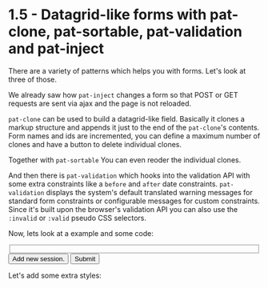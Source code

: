 # 1.5 - Datagrid-like forms with pat-clone, pat-sortable, pat-validation and pat-inject

There are a variety of patterns which helps you with forms.
Let's look at three of those.

We already saw how `pat-inject` changes a form so that POST or GET requests are sent via ajax and the page is not reloaded.

`pat-clone` can be used to build a datagrid-like field.
Basically it clones a markup structure and appends it just to the end of the `pat-clone`'s contents.
Form names and ids are incremented, you can define a maximum number of clones and have a button to delete individual clones.

Together with `pat-sortable` You can even reoder the individual clones.

And then there is `pat-validation` which hooks into the validation API with some extra constraints like a `before` and `after` date constraints.
`pat-validation` displays the system's default translated warning messages for standard form constraints or configurable messages for custom constraints.
Since it's built upon the browser's validation API you can also use the `:invalid` or `:valid` pseudo CSS selectors.

Now, lets look at a example and some code:


<div class="pat-clone-code">
<form
    action="./1.05/submitted.html"
    class="pat-inject pat-validation"
    data-pat-inject="target: self::element">
  <fieldset
      class="pat-clone pat-sortable"
      data-pat-clone="
          template: #clone-template;
          trigger-element: .clone-trigger;
          max: 5"
      data-pat-sortable="
          selector: fieldset.clone
      ">
  </fieldset>
  <div>
    <!-- Clone trigger -->
    <button
        type="button"
        class="clone-trigger">
      Add new session.
    </button>
    <button
        class="pat-button"
        type="submit">
      Submit
    </button>
  </div>
  <template id="clone-template">
    <fieldset class="clone">
      <legend>Training session #{1}</legend>
      <input
          name="title-#{1}"
          size="20"
          max="20"
          placeholder="Training title"
          required
          />
      <input
          class="pat-date-picker"
          name="start-#{1}"
          type="date"
          placeholder="start"
          data-pat-validation="not-after: [name=end-#{1}]"
          data-pat-date-picker="output-format: MMMM Do YYYY"
          />
      <input
          class="pat-date-picker"
          name="end-#{1}"
          type="date"
          placeholder="end"
          data-pat-validation="not-before: [name=start-#{1}]"
          data-pat-date-picker="output-format: MMMM Do YYYY"
          />
      <button
          class="remove-clone"
          type="button">Remove
      </button>
    </fieldset>
  </template>
</form>
</div>


Let's add some extra styles:

<div class="pat-clone-code">
<style>
  time.output-field {
    min-width: 6em;
    height: 1em;
    padding: 0.25em;
    background: lightgrey;
    display: inline-block;
  }
  [required] {
    border: 1px solid red;
  }
  input:invalid {
    background-color: LightSalmon;
  }
  .warning {
    border: 1px solid DarkOrange;
    background: Beige;
  }
  time .cancel-button::after {
    display: inline-block;
    content: " 🚫 ";
  }
  .placeholder {
    color: grey;
    font-size: 0.8em;
  }
</style>
</div>


